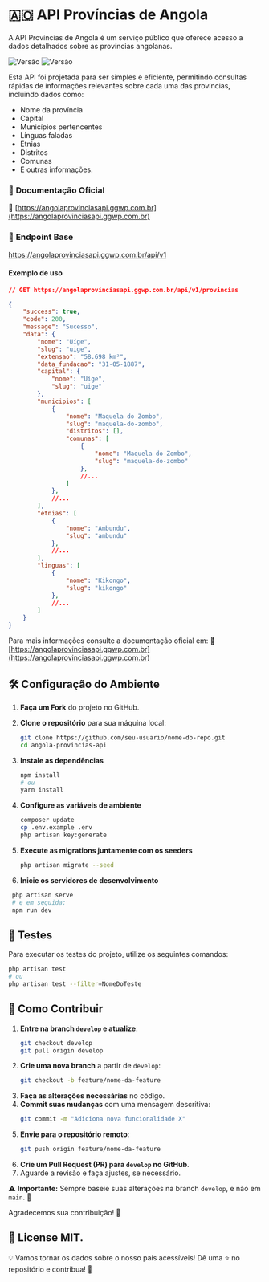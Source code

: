 # 🇦🇴 API Províncias de Angola
A API Províncias de Angola é um serviço público que oferece acesso a dados detalhados sobre as províncias angolanas.

![Versão](https://img.shields.io/badge/Versão-v1.1.0-green) ![Versão](https://img.shields.io/badge/License-MIT-red)

Esta API foi projetada para ser simples e eficiente, permitindo consultas rápidas de informações relevantes sobre cada uma das províncias, incluindo dados como:
- Nome da província </br>
- Capital </br>
- Municípios pertencentes </br>
- Línguas faladas </br>
- Etnias </br>
- Distritos </br>
- Comunas </br>
- E outras informações.


### 📄 **Documentação Oficial**  
🔗 [https://angolaprovinciasapi.ggwp.com.br](https://angolaprovinciasapi.ggwp.com.br)

### 🔗 **Endpoint Base**
https://angolaprovinciasapi.ggwp.com.br/api/v1

#### **Exemplo de uso**

```json
// GET https://angolaprovinciasapi.ggwp.com.br/api/v1/provincias

{
    "success": true,
    "code": 200,
    "message": "Sucesso",
    "data": {
        "nome": "Uíge",
        "slug": "uige",
        "extensao": "58.698 km²",
        "data_fundacao": "31-05-1887",
        "capital": {
            "nome": "Uíge",
            "slug": "uige"
        },
        "municipios": [
            {
                "nome": "Maquela do Zombo",
                "slug": "maquela-do-zombo",
                "distritos": [],
                "comunas": [
                    {
                        "nome": "Maquela do Zombo",
                        "slug": "maquela-do-zombo"
                    },
                    //...
                ]
            },
            //...
        ],
        "etnias": [
            {
                "nome": "Ambundu",
                "slug": "ambundu"
            },
            //...
        ],
        "linguas": [
            {
                "nome": "Kikongo",
                "slug": "kikongo"
            },
            //...
        ]
    }
}

```

Para mais informações consulte a documentação oficial em:
🔗 [https://angolaprovinciasapi.ggwp.com.br](https://angolaprovinciasapi.ggwp.com.br)

## 🛠️ Configuração do Ambiente

1. **Faça um Fork** do projeto no GitHub.
2. **Clone o repositório** para sua máquina local:

    ```bash
    git clone https://github.com/seu-usuario/nome-do-repo.git
    cd angola-provincias-api
    ```

3. **Instale as dependências**

    ```bash
    npm install
    # ou
    yarn install
    ```

4. **Configure as variáveis de ambiente**

    ```bash
    composer update
    cp .env.example .env
    php artisan key:generate
    ```

5. **Execute as migrations juntamente com os seeders**

    ```bash
    php artisan migrate --seed
    ```

6. **Inicie os servidores de desenvolvimento**
  ```bash
   php artisan serve
   # e em seguida:
   npm run dev
  ```

## 🧪 Testes

Para executar os testes do projeto, utilize os seguintes comandos:

```bash
php artisan test
# ou
php artisan test --filter=NomeDoTeste
```

## 🤝 Como Contribuir

1. **Entre na branch `develop` e atualize**:
   ```bash
   git checkout develop  
   git pull origin develop  
   ```
2. **Crie uma nova branch** a partir de `develop`:
   ```bash
   git checkout -b feature/nome-da-feature
   ```
3. **Faça as alterações necessárias** no código.
4. **Commit suas mudanças** com uma mensagem descritiva:
   ```bash
   git commit -m "Adiciona nova funcionalidade X"
   ```
5. **Envie para o repositório remoto**:
   ```bash
   git push origin feature/nome-da-feature
   ```
6. **Crie um Pull Request (PR) para `develop` no GitHub**.
7. Aguarde a revisão e faça ajustes, se necessário.

⚠️ **Importante:** Sempre baseie suas alterações na branch `develop`, e não em `main`. 🚀

Agradecemos sua contribuição! 🚀  

## :memo: License MIT.

💡 Vamos tornar os dados sobre o nosso país acessíveis! Dê uma ⭐ no repositório e contribua! 🚀
